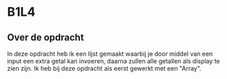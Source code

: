 # B1L4
## Over de opdracht
In deze opdracht heb ik een lijst gemaakt waarbij je door middel van een input een extra getal kan invoeren, daarna zullen alle getallen als display te zien zijn.
Ik heb bij deze opdracht als eerst gewerkt met een "Array".
